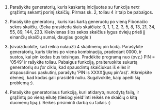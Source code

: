 1. Parašykite generatorių, 
kuris kaskartą inicijuotas su funkcija *next* grąžintų sekantį porinį skaičių. 
Pirmas sk. 2, toliau 4 ir taip be pabaigos.

2. Parašykite generatorų , kuris kas kartą generuotų po vieną Fibonačio sekos 
skaičių. (Seka prasideda šiais skaičiais: 0, 1, 1, 2, 3, 5, 8, 13, 21, 34, 55, 89, 144, 233. 
Kiekvienas šios sekos skaičius lygus dviejų prieš jį einančių skaičių sumai, daugiau google:)

3. Įsivaizduokite, kad reikia nulaužti 4 skaitmenų pin kodą. Parašykite generatorių, kuris tikrins po viena kombinaciją, 
pradedant 0000, ir sustos, kai pin kodas bus teisingas. Pradėkite programą nuo (pvz.) PIN = '0549' ir 
rašykite toliau. Pabaigus funkciją, praiteruokite sukurtą generatorių su *for* ciklu, kad spausdintų 
skaičiukus iš eilės ir atspausdinus paskutinį, parašytų 'PIN is XXXX(jųsų pin'as)'. Atkreipkite dėmesį, kad kodas gali 
prasidėti nuliu. Sugalvokite, kaip apeiti šią problemą :).

4. Parašykite generatoriaus funkciją, kuri atidarytų nurodytą failą, ir grąžintų 
po vieną eilutę (tiesiog yield'inti reikės ne skaičių o kitą duomenų tipą.). 
Reikės prisiminti darbą su failais :)
